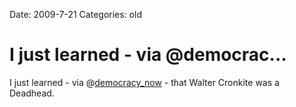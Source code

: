 Date: 2009-7-21
Categories: old

# I just learned - via @democrac...

I just learned - via @<a href="http://twitter.com/democracy_now">democracy_now</a> - that Walter Cronkite was a Deadhead.
